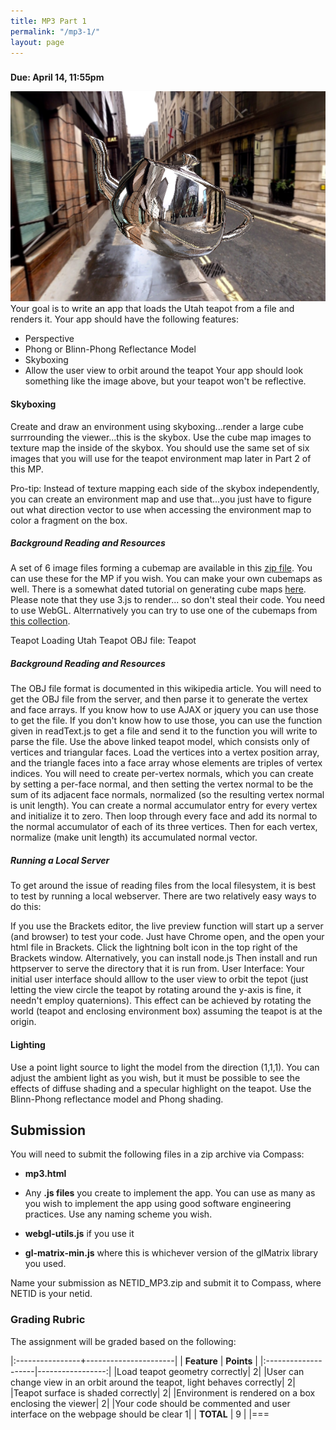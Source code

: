 ```yaml
---
title: MP3 Part 1
permalink: "/mp3-1/"
layout: page
---
```


### <span style="color:blue"></span>
**Due: April 14, 11:55pm**

![teapot](/assets/img/teapot.png)  
Your goal is to write an app that loads the Utah teapot from a file and renders it. Your app should have the following features:

+ Perspective
+ Phong or Blinn-Phong Reflectance Model
+ Skyboxing
+ Allow the user view to orbit around the teapot
Your app should look something like the image above, but your teapot won't be reflective.

#### Skyboxing ####
Create and draw an environment using skyboxing...render a large cube surrrounding the viewer...this is the skybox. Use the cube map images to texture map the inside of the skybox. You should use the same set of six images that you will use for the teapot environment map later in Part 2 of this MP. 

Pro-tip: Instead of texture mapping each side of the skybox independently, you can create an environment map and use that...you just have to figure out what direction vector to use when accessing the environment map to color a fragment on the box.

##### Background Reading and Resources #####
 A set of 6 image files forming a cubemap are available in this [zip file](https://github.com/illinois-cs418/illinois-cs418.github.io/raw/master/assets/sample.zip). You can use these for the MP if you wish.
You can make your own cubemaps as well. There is a somewhat dated tutorial on generating cube maps [here](https://aerotwist.com/tutorials/create-your-own-environment-maps/).
Please note that they use 3.js to render... so don't steal their code. You need to use WebGL.
Alterrnatively you can try to use one of the cubemaps from [this collection](http://www.humus.name/index.php?page=Textures).

Teapot Loading
Utah Teapot OBJ file: Teapot

##### Background Reading and Resources #####

The OBJ file format is documented in this wikipedia article.
You will need to get the OBJ file from the server, and then parse it to generate the vertex and face arrays. If you know how to use AJAX or jquery you can use those to get the file.
If you don't know how to use those, you can use the function given in readText.js to get a file and send it to the function you will write to parse the file.
Use the above linked teapot model, which consists only of vertices and triangular faces. Load the vertices into a vertex position array, and the triangle faces into a face array whose elements are triples of vertex indices. You will need to create per-vertex normals, which you can create by setting a per-face normal, and then setting the vertex normal to be the sum of its adjacent face normals, normalized (so the resulting vertex normal is unit length). You can create a normal accumulator entry for every vertex and initialize it to zero. Then loop through every face and add its normal to the normal accumulator of each of its three vertices. Then for each vertex, normalize (make unit length) its accumulated normal vector.

##### Running a Local Server #####
To get around the issue of reading files from the local filesystem, it is best to test by running a local webserver. There are two relatively easy ways to do this:

If you use the Brackets editor, the live preview function will start up a server (and browser) to test your code.
Just have Chrome open, and the open your html file in Brackets. Click the lightning bolt icon in the top right of the Brackets window.
Alternatively, you can install node.js Then install and run httpserver to serve the directory that it is run from.
User Interface:
Your initial user interface should alllow to the user view to orbit the tepot (just letting the view circle the teapot by rotating around the y-axis is fine, it needn't employ quaternions).
This effect can be achieved by rotating the world (teapot and enclosing environment box) assuming the teapot is at the origin.

#### Lighting ####
Use a point light source to light the model from the direction (1,1,1). You can adjust the ambient light as you wish, but it must be possible to see the effects of diffuse shading and a specular
highlight on the teapot. Use the Blinn-Phong reflectance model and Phong shading.

## Submission ##

You will need to submit the following files in a zip archive via Compass:

- **mp3.html**  

- Any **.js files** you create to implement the app. You can use as many as you wish to implement the app using good software engineering practices. Use any naming scheme you wish.

- **webgl-utils.js** if you use it  

- **gl-matrix-min.js** where this is whichever version of the glMatrix library you used.

Name your submission as NETID_MP3.zip and submit it to Compass, where NETID is your netid.

### Grading Rubric ###
The assignment will be graded based on the following:

|:----------------+----------------------|
| **Feature**     | **Points**           |
|:--------------------|-----------------:|
|Load teapot geometry correctly| 2|
|User can change view in an orbit around the teapot, light behaves correctly| 2|
|Teapot surface is shaded correctly| 2|
|Environment is rendered on a box enclosing the viewer| 2|
|Your code should be commented and user interface on the webpage should be clear 1|
| **TOTAL**	                                                | 9   |
|===
